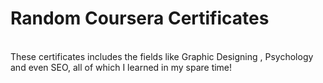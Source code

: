 # Random Coursera Certificates 
<br/>
These certificates includes the fields like Graphic Designing , Psychology and even SEO, all of which I learned in my spare time!
